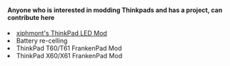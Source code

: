<h4>Anyone who is interested in modding Thinkpads and has a project, can contribute here</h4>

<li>
<a href="https://b1ack0p.github.io/thinkpad-mods/xiphmont/">xiphmont's ThinkPad LED Mod
  </a>
<li>Battery re-celling
  </li>
 <li>ThinkPad T60/T61 FrankenPad Mod
  </li>
   <li>ThinkPad X60/X61 FrankenPad Mod
  </li>
